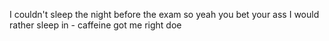 I couldn't sleep the night before the exam so yeah you bet your ass I would rather sleep in - caffeine got me right doe
